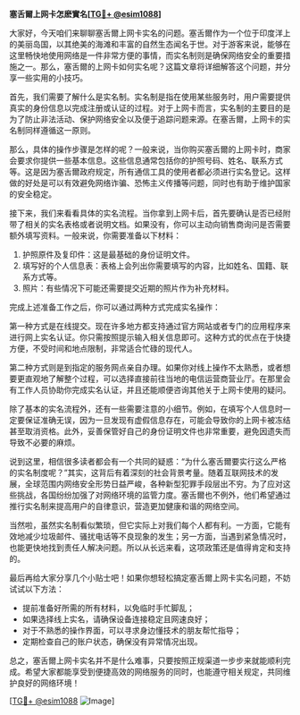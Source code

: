 **塞舌爾上网卡怎麽實名[[TG💪+ @esim1088](https://t.me/s/esim1088)]**

大家好，今天咱们来聊聊塞舌爾上网卡实名的问题。塞舌爾作为一个位于印度洋上的美丽岛国，以其绝美的海滩和丰富的自然生态闻名于世。对于游客来说，能够在这里畅快地使用网络是一件非常方便的事情，而实名制则是确保网络安全的重要措施之一。那么，塞舌爾的上网卡如何实名呢？这篇文章将详细解答这个问题，并分享一些实用的小技巧。

首先，我们需要了解什么是实名制。实名制是指在使用某些服务时，用户需要提供真实的身份信息以完成注册或认证的过程。对于上网卡而言，实名制的主要目的是为了防止非法活动、保护网络安全以及便于追踪问题来源。在塞舌爾，上网卡的实名制同样遵循这一原则。

那么，具体的操作步骤是怎样的呢？一般来说，当你购买塞舌爾的上网卡时，商家会要求你提供一些基本信息。这些信息通常包括你的护照号码、姓名、联系方式等。这是因为塞舌爾政府规定，所有通信工具的使用者都必须进行实名登记。这样做的好处是可以有效避免网络诈骗、恐怖主义传播等问题，同时也有助于维护国家的安全稳定。

接下来，我们来看看具体的实名流程。当你拿到上网卡后，首先要确认是否已经附带了相关的实名表格或者说明文档。如果没有，你可以主动向销售商询问是否需要额外填写资料。一般来说，你需要准备以下材料：

1. 护照原件及复印件：这是最基础的身份证明文件。
2. 填写好的个人信息表：表格上会列出你需要填写的内容，比如姓名、国籍、联系方式等。
3. 照片：有些情况下可能还需要提交近期的照片作为补充材料。

完成上述准备工作之后，你可以通过两种方式完成实名操作：

第一种方式是在线提交。现在许多地方都支持通过官方网站或者专门的应用程序来进行网上实名认证。你只需按照提示输入相关信息即可。这种方式的优点在于快捷方便，不受时间和地点限制，非常适合忙碌的现代人。

第二种方式则是到指定的服务网点亲自办理。如果你对线上操作不太熟悉，或者想要更直观地了解整个过程，可以选择直接前往当地的电信运营商营业厅。在那里会有工作人员协助你完成实名认证，并且还能顺便咨询其他关于上网卡使用的疑问。

除了基本的实名流程外，还有一些需要注意的小细节。例如，在填写个人信息时一定要保证准确无误，因为一旦发现有虚假信息存在，可能会导致你的上网卡被冻结甚至取消资格。此外，妥善保管好自己的身份证明文件也非常重要，避免因遗失而导致不必要的麻烦。

说到这里，相信很多读者都会有一个共同的疑惑：“为什么塞舌爾要实行这么严格的实名制度呢？”其实，这背后有着深刻的社会背景考量。随着互联网技术的发展，全球范围内网络安全形势日益严峻，各种新型犯罪手段层出不穷。为了应对这些挑战，各国纷纷加强了对网络环境的监管力度。塞舌爾也不例外，他们希望通过推行实名制来提高用户的自律意识，营造更加健康和谐的网络空间。

当然啦，虽然实名制看似繁琐，但它实际上对我们每个人都有利。一方面，它能有效地减少垃圾邮件、骚扰电话等不良现象的发生；另一方面，当遇到紧急情况时，也能更快地找到责任人解决问题。所以从长远来看，这项政策还是值得肯定和支持的。

最后再给大家分享几个小贴士吧！如果你想轻松搞定塞舌爾上网卡实名问题，不妨试试以下方法：
- 提前准备好所需的所有材料，以免临时手忙脚乱；
- 如果选择线上实名，请确保设备连接稳定且网速良好；
- 对于不熟悉的操作界面，可以寻求身边懂技术的朋友帮忙指导；
- 定期检查自己的账户状态，确保没有异常情况出现。

总之，塞舌爾上网卡实名并不是什么难事，只要按照正规渠道一步步来就能顺利完成。希望大家都能享受到便捷高效的网络服务的同时，也能遵守相关规定，共同维护良好的网络环境！

[[TG💪+ @esim1088](https://t.me/s/esim1088) ![Image](https://i.postimg.cc/4NQfJmqS/Snipaste-2025-05-13-00-14-12.png)]